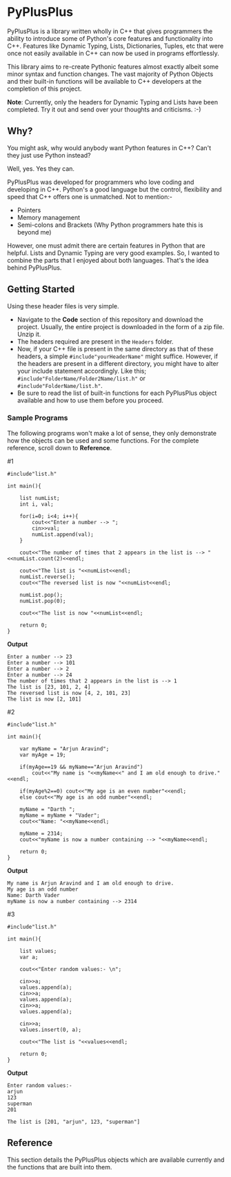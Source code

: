 # PyPlusPlus
PyPlusPlus is a library written wholly in C++ that gives programmers the ability to introduce some of Python's core features and functionality into C++. Features like Dynamic Typing, Lists, Dictionaries, Tuples, etc that were once not easily available in C++ can now be used in programs effortlessly. 

This library aims to re-create Pythonic features almost exactly albeit some minor syntax and function changes. The vast majority of Python Objects and their built-in functions will be available to C++ developers at the completion of this project.

**Note**: Currently, only the headers for Dynamic Typing and Lists have been completed. Try it out and send over your thoughts and criticisms. :-)

## Why?
You might ask, why would anybody want Python features in C++? Can't they just use Python instead?

Well, yes. Yes they can.

PyPlusPlus was developed for programmers who love coding and developing in C++. Python's a good language but the control, flexibility and speed that C++ offers one is unmatched.
Not to mention:- 
* Pointers
* Memory management
* Semi-colons and Brackets (Why Python programmers hate this is beyond me)

However, one must admit there are certain features in Python that are helpful. Lists and Dynamic Typing are very good examples. So, I wanted to combine the parts that I enjoyed about both languages. That's the idea behind PyPlusPlus.

## Getting Started
Using these header files is very simple.

* Navigate to the **Code** section of this repository and download the project. Usually, the entire project is downloaded in the form of a zip file. Unzip it. 
* The headers required are present in the ```Headers``` folder.
* Now, if your C++ file is present in the same directory as that of these headers, a simple ```#include"yourHeaderName"``` might suffice. However, if the headers are present in a different directory, you might have to alter your include statement accordingly. Like this; ```#include"FolderName/Folder2Name/list.h"``` or ```#include"FolderName/list.h"```.
* Be sure to read the list of built-in functions for each PyPlusPlus object available and how to use them before you proceed.

### Sample Programs
The following programs won't make a lot of sense, they only demonstrate how the objects can be used and some functions. For the complete reference, scroll down to **Reference**.

#1
```
#include"list.h"

int main(){
	
	list numList;
	int i, val;
	
	for(i=0; i<4; i++){
		cout<<"Enter a number --> ";
		cin>>val;
		numList.append(val);
	}
	
	cout<<"The number of times that 2 appears in the list is --> "<<numList.count(2)<<endl;
	
	cout<<"The list is "<<numList<<endl;
	numList.reverse();
	cout<<"The reversed list is now "<<numList<<endl;
	
	numList.pop();
	numList.pop(0);
	
	cout<<"The list is now "<<numList<<endl;
	
	return 0;
}
```
**Output**
```
Enter a number --> 23
Enter a number --> 101
Enter a number --> 2
Enter a number --> 24
The number of times that 2 appears in the list is --> 1
The list is [23, 101, 2, 4]
The reversed list is now [4, 2, 101, 23]
The list is now [2, 101]
```
#2
```
#include"list.h"

int main(){
	
	var myName = "Arjun Aravind";
	var myAge = 19;
	
	if(myAge==19 && myName=="Arjun Aravind")
		cout<<"My name is "<<myName<<" and I am old enough to drive."<<endl;
	
	if(myAge%2==0) cout<<"My age is an even number"<<endl;
	else cout<<"My age is an odd number"<<endl;
	
	myName = "Darth ";
	myName = myName + "Vader";
	cout<<"Name: "<<myName<<endl;
	
	myName = 2314;
	cout<<"myName is now a number containing --> "<<myName<<endl;
	
	return 0;
}
```
**Output**
```
My name is Arjun Aravind and I am old enough to drive.
My age is an odd number
Name: Darth Vader
myName is now a number containing --> 2314
```
#3
```
#include"list.h"

int main(){
	
	list values;
	var a;
	
	cout<<"Enter random values:- \n";
	
	cin>>a;
	values.append(a);
	cin>>a;
	values.append(a);
	cin>>a;
	values.append(a);
	
	cin>>a;
	values.insert(0, a);
	
	cout<<"The list is "<<values<<endl;
	
	return 0;
}
```
**Output**
```
Enter random values:- 
arjun
123
superman
201

The list is [201, "arjun", 123, "superman"]
```
## Reference
This section details the PyPlusPlus objects which are available currently and the functions that are built into them.
